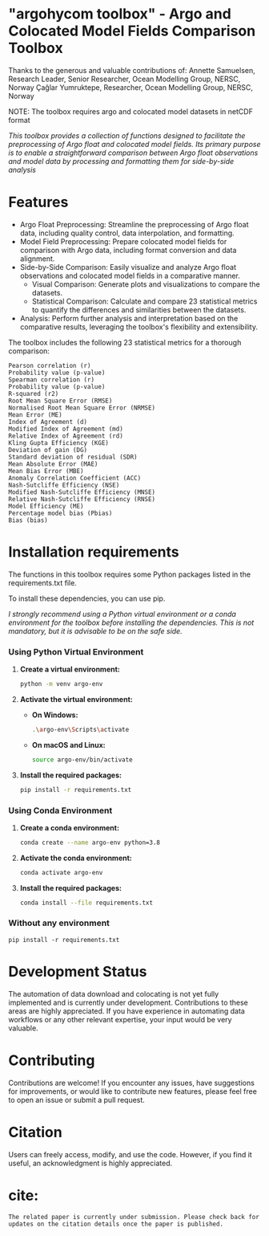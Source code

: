 # "argohycom toolbox" - Argo and Colocated Model Fields Comparison Toolbox


Thanks to the generous and valuable contributions of: 
Annette Samuelsen, Research Leader, Senior Researcher, Ocean Modelling Group, NERSC, Norway
Çağlar Yumruktepe, Researcher, Ocean Modelling Group, NERSC, Norway


NOTE: The toolbox requires argo and colocated model datasets in netCDF format



*This toolbox provides a collection of functions designed to facilitate the preprocessing of Argo float and colocated model fields. Its primary purpose is to enable a straightforward comparison between Argo float observations and model data by processing and formatting them for side-by-side analysis*


# Features

* Argo Float Preprocessing: Streamline the preprocessing of Argo float data, including quality control, data interpolation, and formatting.
* Model Field Preprocessing: Prepare colocated model fields for comparison with Argo data, including format conversion and data alignment.
* Side-by-Side Comparison: Easily visualize and analyze Argo float observations and colocated model fields in a comparative manner.
	* Visual Comparison: Generate plots and visualizations to compare the datasets.
	* Statistical Comparison: Calculate and compare 23 statistical metrics to quantify the differences and similarities between the datasets.
* Analysis: Perform further analysis and interpretation based on the comparative results, leveraging the toolbox's flexibility and extensibility.
    

The toolbox includes the following 23 statistical metrics for a thorough comparison:
    

```
Pearson correlation (r)
Probability value (p-value)
Spearman correlation (r)
Probability value (p-value)
R-squared (r2)
Root Mean Square Error (RMSE)
Normalised Root Mean Square Error (NRMSE)
Mean Error (ME)
Index of Agreement (d)
Modified Index of Agreement (md)
Relative Index of Agreement (rd)
Kling Gupta Efficiency (KGE)
Deviation of gain (DG)
Standard deviation of residual (SDR)
Mean Absolute Error (MAE)
Mean Bias Error (MBE)
Anomaly Correlation Coefficient (ACC)
Nash-Sutcliffe Efficiency (NSE)
Modified Nash-Sutcliffe Efficiency (MNSE)
Relative Nash-Sutcliffe Efficiency (RNSE)
Model Efficiency (ME)
Percentage model bias (Pbias)
Bias (bias)

```

# Installation requirements

The functions in this toolbox requires some Python packages listed in the requirements.txt file.

To install these dependencies, you can use pip.

*I strongly recommend using a Python virtual environment or a conda environment for the toolbox before installing the dependencies. This is not mandatory, but it is advisable to be on the safe side.*


### Using Python Virtual Environment

1. **Create a virtual environment:**
   ```bash
   python -m venv argo-env
   ```

2. **Activate the virtual environment:**

   - **On Windows:**
     ```bash
     .\argo-env\Scripts\activate
     ```

   - **On macOS and Linux:**
     ```bash
     source argo-env/bin/activate
     ```

3. **Install the required packages:**
   ```bash
   pip install -r requirements.txt
   ```

### Using Conda Environment

1. **Create a conda environment:**
   ```bash
   conda create --name argo-env python=3.8
   ```

2. **Activate the conda environment:**
   ```bash
   conda activate argo-env
   ```

3. **Install the required packages:**
   ```bash
   conda install --file requirements.txt
   ```
### Without any environment

```
pip install -r requirements.txt

```


# Development Status

The automation of data download and colocating is not yet fully implemented and is currently under development. Contributions to these areas are highly appreciated. If you have experience in automating data workflows or any other relevant expertise, your input would be very valuable.


# Contributing

Contributions are welcome! If you encounter any issues, have suggestions for improvements, or would like to contribute new features, please feel free to open an issue or submit a pull request. 


# Citation

Users can freely access, modify, and use the code. However, if you find it useful, an acknowledgment is highly appreciated.

# cite:
```
The related paper is currently under submission. Please check back for updates on the citation details once the paper is published.
```

